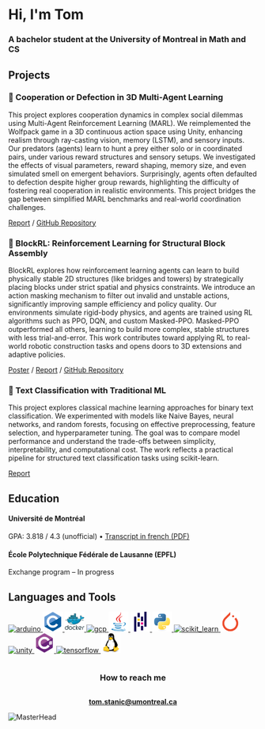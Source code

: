 # Hi, I'm Tom  
### A bachelor student at the University of Montreal in Math and CS

## Projects

### 🐺 Cooperation or Defection in 3D Multi-Agent Learning

  This project explores cooperation dynamics in complex social dilemmas using Multi-Agent Reinforcement Learning (MARL). We reimplemented the Wolfpack game in a 3D continuous action space using Unity, enhancing realism through ray-casting vision, memory (LSTM), and sensory inputs. Our predators (agents) learn to hunt a prey either solo or in coordinated pairs, under various reward structures and sensory setups. We investigated the effects of visual parameters, reward shaping, memory size, and even simulated smell on emergent behaviors. Surprisingly, agents often defaulted to defection despite higher group rewards, highlighting the difficulty of fostering real cooperation in realistic environments. This project bridges the gap between simplified MARL benchmarks and real-world coordination challenges.

 [Report](https://github.com/TOM7722/Tom7722/blob/main/Cooperation%20or%20Defection%20Multi-Agent%20Learning%20.pdf) / [GitHub Repository](https://github.com/andreamiele/marl-ssd-3d)

### 🧱 BlockRL: Reinforcement Learning for Structural Block Assembly

BlockRL explores how reinforcement learning agents can learn to build physically stable 2D structures (like bridges and towers) by strategically placing blocks under strict spatial and physics constraints. We introduce an action masking mechanism to filter out invalid and unstable actions, significantly improving sample efficiency and policy quality. Our environments simulate rigid-body physics, and agents are trained using RL algorithms such as PPO, DQN, and custom Masked-PPO. Masked-PPO outperformed all others, learning to build more complex, stable structures with less trial-and-error. This work contributes toward applying RL to real-world robotic construction tasks and opens doors to 3D extensions and adaptive policies.

[Poster](https://github.com/TOM7722/Tom7722/blob/main/BlockRL_poster.pdf) / [Report](https://github.com/TOM7722/Tom7722/blob/main/BlockRL.pdf) / [GitHub Repository](https://github.com/rayangdn/BlockAssembly)

### 🧾 Text Classification with Traditional ML

This project explores classical machine learning approaches for binary text classification. We experimented with models like Naive Bayes, neural networks, and random forests, focusing on effective preprocessing, feature selection, and hyperparameter tuning. The goal was to compare model performance and understand the trade-offs between simplicity, interpretability, and computational cost. The work reflects a practical pipeline for structured text classification tasks using scikit-learn.

[Report](https://github.com/TOM7722/Tom7722/blob/main/IFT3395_kaggle.pdf)

## Education  
#### Université de Montréal  
GPA: 3.818 / 4.3 (unofficial) • [Transcript in french (PDF)](https://github.com/TOM7722/Tom7722/blob/main/Transcript.pdf)
#### École Polytechnique Fédérale de Lausanne (EPFL)
Exchange program – In progress



## Languages and Tools
<p align="left">
  <!-- Existing tools -->
  <a href="https://www.arduino.cc/" target="_blank" rel="noreferrer">
    <img src="https://cdn.worldvectorlogo.com/logos/arduino-1.svg" alt="arduino" width="40" height="40"/>
  </a>
  <a href="https://www.cprogramming.com/" target="_blank" rel="noreferrer">
    <img src="https://raw.githubusercontent.com/devicons/devicon/master/icons/c/c-original.svg" alt="c" width="40" height="40"/>
  </a>
  <a href="https://www.docker.com/" target="_blank" rel="noreferrer">
    <img src="https://raw.githubusercontent.com/devicons/devicon/master/icons/docker/docker-original-wordmark.svg" alt="docker" width="40" height="40"/>
  </a>
  <a href="https://cloud.google.com" target="_blank" rel="noreferrer">
    <img src="https://www.vectorlogo.zone/logos/google_cloud/google_cloud-icon.svg" alt="gcp" width="40" height="40"/>
  </a>
  <a href="https://www.java.com" target="_blank" rel="noreferrer">
    <img src="https://raw.githubusercontent.com/devicons/devicon/master/icons/java/java-original.svg" alt="java" width="40" height="40"/>
  </a>
  <a href="https://pandas.pydata.org/" target="_blank" rel="noreferrer">
    <img src="https://raw.githubusercontent.com/devicons/devicon/master/icons/pandas/pandas-original.svg" alt="pandas" width="40" height="40"/>
  </a>
  <a href="https://www.python.org" target="_blank" rel="noreferrer">
    <img src="https://raw.githubusercontent.com/devicons/devicon/master/icons/python/python-original.svg" alt="python" width="40" height="40"/>
  </a>
  <a href="https://scikit-learn.org/" target="_blank" rel="noreferrer">
    <img src="https://upload.wikimedia.org/wikipedia/commons/0/05/Scikit_learn_logo_small.svg" alt="scikit_learn" width="40" height="40"/>
  </a>

  <!-- New tools -->
  <a href="https://pytorch.org/" target="_blank" rel="noreferrer">
    <img src="https://raw.githubusercontent.com/devicons/devicon/master/icons/pytorch/pytorch-original.svg" alt="pytorch" width="40" height="40"/>
  </a>
  <a href="https://unity.com/" target="_blank" rel="noreferrer">
    <img src="https://cdn.worldvectorlogo.com/logos/unity-69.svg" alt="unity" width="40" height="40"/>
  </a>
  <a href="https://docs.microsoft.com/en-us/dotnet/csharp/" target="_blank" rel="noreferrer">
    <img src="https://raw.githubusercontent.com/devicons/devicon/master/icons/csharp/csharp-original.svg" alt="csharp" width="40" height="40"/>
  </a>
  <a href="https://www.tensorflow.org/" target="_blank" rel="noreferrer">
    <img src="https://www.vectorlogo.zone/logos/tensorflow/tensorflow-icon.svg" alt="tensorflow" width="40" height="40"/>
  </a>
  <a href="https://www.linux.org/" target="_blank" rel="noreferrer">
    <img src="https://raw.githubusercontent.com/devicons/devicon/master/icons/linux/linux-original.svg" alt="linux" width="40" height="40"/>
  </a>

</p>

<div style="display: grid; place-items: center;">

### How to reach me 
**tom.stanic@umontreal.ca**




<img src="https://gifdb.com/images/file/ai-humanoid-carrying-world-c605cn7kytlpgtqu.gif" alt="MasterHead" width="100%" />
